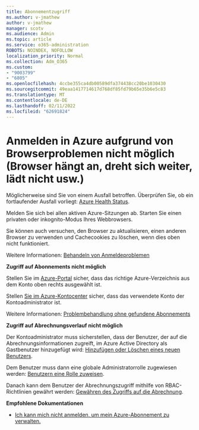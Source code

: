 ```yaml
---
title: Abonnementzugriff
ms.author: v-jmathew
author: v-jmathew
manager: scotv
ms.audience: Admin
ms.topic: article
ms.service: o365-administration
ROBOTS: NOINDEX, NOFOLLOW
localization_priority: Normal
ms.collection: Adm_O365
ms.custom:
- "9003799"
- "6805"
ms.openlocfilehash: 4ccbe355ca4db00589dfa374438cc20be1030430
ms.sourcegitcommit: 49eaa1417714617d768df85fd79b65e35b6e5c83
ms.translationtype: MT
ms.contentlocale: de-DE
ms.lasthandoff: 02/11/2022
ms.locfileid: "62691824"
---
```

# <a name="unable-to-sign-in-azure-due-to-browser-issues-browser-hangs-keeps-spinning-does-not-load-etc"></a>Anmelden in Azure aufgrund von Browserproblemen nicht möglich (Browser hängt an, dreht sich weiter, lädt nicht usw.)

Möglicherweise sind Sie von einem Ausfall betroffen. Überprüfen Sie, ob ein fortlaufender Ausfall vorliegt: [Azure Health Status](https://status.azure.com/status/history/).

Melden Sie sich bei allen aktiven Azure-Sitzungen ab. Starten Sie einen privaten oder inkognito-Modus Ihres Webbrowsers.

Sie können auch versuchen, den Browser zu aktualisieren, einen anderen Browser zu verwenden und Cachecookies zu löschen, wenn dies oben nicht funktioniert.

Weitere Informationen: [Behandeln von Anmeldeproblemen](https://support.microsoft.com/help/4042961/troubleshoot-why-you-can-t-sign-in-to-manage-your-azure-subscription)

**Zugriff auf Abonnements nicht möglich**

Stellen Sie im [Azure-Portal](https://portal.azure.com/) sicher, dass das richtige Azure-Verzeichnis aus dem Konto oben rechts ausgewählt ist.

Stellen [Sie im Azure-Kontocenter](https://account.windowsazure.com/Subscriptions) sicher, dass das verwendete Konto der Kontoadministrator ist.

Weitere Informationen: [Problembehandlung ohne gefundene Abonnements](https://docs.microsoft.com/azure/billing/billing-no-subscriptions-found?WT.mc_id=Portal-Microsoft_Azure_Support)

**Zugriff auf Abrechnungsverlauf nicht möglich**

Der Kontoadministrator muss sicherstellen, dass der Benutzer, der auf die Abrechnungsinformationen zugreift, im Azure Active Directory als Gastbenutzer hinzugefügt wird: [Hinzufügen oder Löschen eines neuen Benutzers](https://docs.microsoft.com/azure/active-directory/fundamentals/add-users-azure-active-directory?WT.mc_id=Portal-Microsoft_Azure_Support).

Dem Benutzer muss dann eine globale Administratorrolle zugewiesen werden: [Benutzern eine Rolle zuweisen](https://docs.microsoft.com/azure/active-directory/fundamentals/active-directory-users-assign-role-azure-portal?WT.mc_id=Portal-Microsoft_Azure_Support).

Danach kann dem Benutzer der Abrechnungszugriff mithilfe von RBAC-Richtlinien gewährt werden: [Gewähren des Zugriffs auf die Abrechnung](https://docs.microsoft.com/azure/billing/billing-manage-access?WT.mc_id=Portal-Microsoft_Azure_Support).

**Empfohlene Dokumentationen**

-   [Ich kann mich nicht anmelden, um mein Azure-Abonnement zu verwalten.](https://docs.microsoft.com/azure/billing-cannot-login-subscription?WT.mc_id=Portal-Microsoft_Azure_Support)